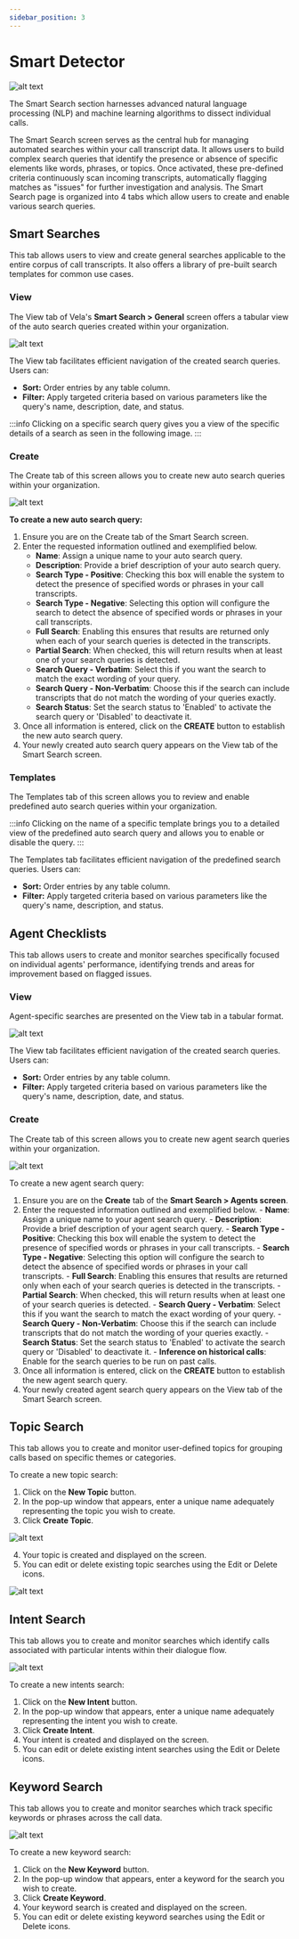 ```yaml
---
sidebar_position: 3
---
```


# Smart Detector

![alt text](../img/screenshots/smart-detector.png)

The Smart Search section harnesses advanced natural language processing (NLP) and machine learning algorithms to dissect individual calls.

The Smart Search screen serves as the central hub for managing automated searches within your call transcript data. It allows users to build complex search queries that identify the presence or absence of specific elements like words, phrases, or topics. Once activated, these pre-defined criteria continuously scan incoming transcripts, automatically flagging matches as "issues" for further investigation and analysis. The Smart Search page is organized into 4 tabs which allow users to create and enable various search queries.

## Smart Searches

This tab allows users to view and create general searches applicable to the entire corpus of call transcripts. It also offers a library of pre-built search templates for common use cases.

### View

The View tab of Vela's **Smart Search > General** screen offers a tabular view of the auto search queries created within your organization.

![alt text](../img/screenshots/smart-detector-searches-view.png)

The View tab facilitates efficient navigation of the created search queries. Users can:

- **Sort:** Order entries by any table column.
- **Filter:** Apply targeted criteria based on various parameters like the query's name, description, date, and status.

:::info
Clicking on a specific search query gives you a view of the specific details of a search as seen in the following image.
:::

### Create

The Create tab of this screen allows you to create new auto search queries within your organization.

![alt text](../img/screenshots/smart-detector-searches-create-2.png)

**To create a new auto search query:**

1. Ensure you are on the Create tab of the Smart Search screen.
2. Enter the requested information outlined and exemplified below.
    - **Name**: Assign a unique name to your auto search query.
    - **Description**: Provide a brief description of your auto search query.
    - **Search Type - Positive**: Checking this box will enable the system to detect the presence of specified words or phrases in your call transcripts.
    - **Search Type - Negative**: Selecting this option will configure the search to detect the absence of specified words or phrases in your call transcripts.
    - **Full Search**: Enabling this ensures that results are returned only when each of your search queries is detected in the transcripts.
    - **Partial Search**: When checked, this will return results when at least one of your search queries is detected.
    - **Search Query - Verbatim**: Select this if you want the search to match the exact wording of your query.
    - **Search Query - Non-Verbatim**: Choose this if the search can include transcripts that do not match the wording of your queries exactly.
    - **Search Status**: Set the search status to 'Enabled' to activate the search query or 'Disabled' to deactivate it.
3. Once all information is entered, click on the **CREATE** button to establish the new auto search query.
4. Your newly created auto search query appears on the View tab of the Smart Search screen.

### Templates

The Templates tab of this screen allows you to review and enable predefined auto search queries within your organization.

<!-- :::info
Insert image of the template tab once templates have been created
::: -->

:::info
Clicking on the name of a specific template brings you to a detailed view of the predefined auto search query and allows you to enable or disable the query.
:::

The Templates tab facilitates efficient navigation of the predefined search queries. Users can:

- **Sort:** Order entries by any table column.
- **Filter:** Apply targeted criteria based on various parameters like the query's name, description, and status.

## Agent Checklists

This tab allows users to create and monitor searches specifically focused on individual agents' performance, identifying trends and areas for improvement based on flagged issues.

### View
Agent-specific searches are presented on the View tab in a tabular format.

![alt text](../img/screenshots/smart-detector-searches-agents-view.png)

The View tab facilitates efficient navigation of the created search queries. Users can:

- **Sort:** Order entries by any table column.
- **Filter:** Apply targeted criteria based on various parameters like the query's name, description, date, and status.


### Create

The Create tab of this screen allows you to create new agent search queries within your organization.

![alt text](../img/screenshots/smart-detector-searchew-agents-create.png)

To create a new agent search query:

1. Ensure you are on the **Create** tab of the **Smart Search > Agents screen**.
2. Enter the requested information outlined and exemplified below.
        - **Name**: Assign a unique name to your agent search query.
        - **Description**: Provide a brief description of your agent search query.
        - **Search Type - Positive**: Checking this box will enable the system to detect the presence of specified words or phrases in your call transcripts.
        - **Search Type - Negative**: Selecting this option will configure the search to detect the absence of specified words or phrases in your call transcripts.
        - **Full Search**: Enabling this ensures that results are returned only when each of your search queries is detected in the transcripts.
        - **Partial Search**: When checked, this will return results when at least one of your search queries is detected.
        - **Search Query - Verbatim**: Select this if you want the search to match the exact wording of your query.
        - **Search Query - Non-Verbatim**: Choose this if the search can include transcripts that do not match the wording of your queries exactly.
        - **Search Status**: Set the search status to 'Enabled' to activate the search query or 'Disabled' to deactivate it.
        - **Inference on historical calls**: Enable for the search queries to be run on past calls.
3. Once all information is entered, click on the **CREATE** button to establish the new agent search query.
4. Your newly created agent search query appears on the View tab of the Smart Search screen.

## Topic Search

This tab allows you to create and monitor user-defined topics for grouping calls based on specific themes or categories.


To create a new topic search:

1. Click on the **New Topic** button.
2. In the pop-up window that appears, enter a unique name adequately representing the topic you wish to create.
3. Click **Create Topic**.

![alt text](../img/screenshots/addNewTopic.png)

4. Your topic is created and displayed on the screen.
5. You can edit or delete existing topic searches using the Edit or Delete icons.

![alt text](../img/screenshots/topics.png)

## Intent Search

This tab allows you to create and monitor searches which identify calls associated with particular intents within their dialogue flow.

![alt text](../img/screenshots/intents.png)

To create a new intents search:

1. Click on the **New Intent** button.
2. In the pop-up window that appears, enter a unique name adequately representing the intent you wish to create.
3. Click **Create Intent**.
4. Your intent is created and displayed on the screen.
5. You can edit or delete existing intent searches using the Edit or Delete icons.

## Keyword Search

This tab allows you to create and monitor searches which track specific keywords or phrases across the call data.

![alt text](../img/screenshots/keywords.png)

To create a new keyword search:

1. Click on the **New Keyword** button.
2. In the pop-up window that appears, enter a keyword for the search you wish to create.
3. Click **Create Keyword**.
4. Your keyword search is created and displayed on the screen.
5. You can edit or delete existing keyword searches using the Edit or Delete icons.
